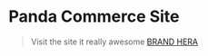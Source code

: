 # Panda Commerce Site
> Visit the site it really awesome 
[BRAND HERA ](https://sujonhossain1.github.io/panda-commence/)


